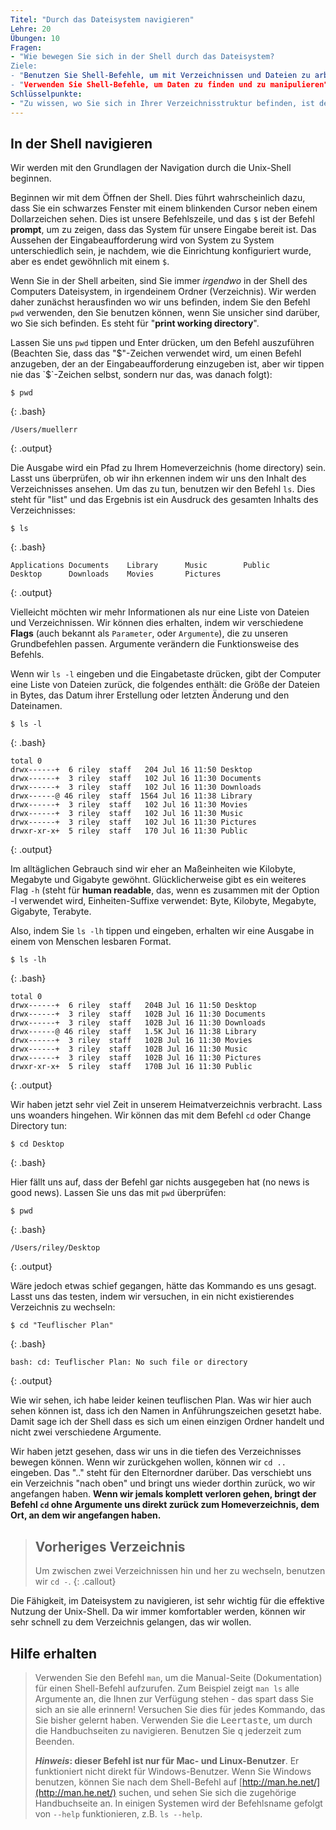 ```yaml
---
Titel: "Durch das Dateisystem navigieren"
Lehre: 20
Übungen: 10
Fragen:
- "Wie bewegen Sie sich in der Shell durch das Dateisystem?
Ziele:
- "Benutzen Sie Shell-Befehle, um mit Verzeichnissen und Dateien zu arbeiten": "Wie bewegen Sie sich im Dateisystem in der Shell?
- "Verwenden Sie Shell-Befehle, um Daten zu finden und zu manipulieren"
Schlüsselpunkte:
- "Zu wissen, wo Sie sich in Ihrer Verzeichnisstruktur befinden, ist der Schlüssel zur Arbeit mit der Shell".
---
```

## In der Shell navigieren

Wir werden mit den Grundlagen der Navigation durch die Unix-Shell beginnen.

Beginnen wir mit dem Öffnen der Shell. Dies führt wahrscheinlich dazu, dass Sie ein schwarzes Fenster mit einem blinkenden Cursor neben einem Dollarzeichen sehen.
Dies ist unsere Befehlszeile, und das `$` ist der Befehl **prompt**, um zu zeigen, dass das System für unsere Eingabe bereit ist.
Das Aussehen der Eingabeaufforderung wird von System zu System unterschiedlich sein, je nachdem, wie die Einrichtung konfiguriert wurde,
aber es endet gewöhnlich mit einem `$`.

Wenn Sie in der Shell arbeiten, sind Sie immer *irgendwo* in der Shell des Computers
Dateisystem, in irgendeinem Ordner (Verzeichnis). Wir werden daher zunächst herausfinden
wo wir uns befinden, indem Sie den Befehl `pwd` verwenden, den Sie benutzen können, wenn Sie unsicher sind
darüber, wo Sie sich befinden. Es steht für "**print working directory**".

Lassen Sie uns `pwd` tippen und Enter drücken, um den Befehl auszuführen
(Beachten Sie, dass das "$"-Zeichen verwendet wird, um einen Befehl anzugeben, der an der Eingabeaufforderung einzugeben ist,
 aber wir tippen nie das `$`-Zeichen selbst, sondern nur das, was danach folgt):

~~~
$ pwd
~~~
{: .bash}
~~~
/Users/muellerr
~~~
{: .output}

Die Ausgabe wird ein Pfad zu Ihrem Homeverzeichnis (home directory) sein. Lasst uns überprüfen, ob wir ihn erkennen
indem wir uns den Inhalt des Verzeichnisses ansehen. Um das zu tun, benutzen wir den Befehl `ls`. 
Dies steht für "list" und das Ergebnis ist ein Ausdruck des gesamten Inhalts des Verzeichnisses:

~~~
$ ls
~~~
{: .bash}
~~~
Applications Documents    Library      Music        Public
Desktop      Downloads    Movies       Pictures
~~~
{: .output}

Vielleicht möchten wir mehr Informationen als nur eine Liste von Dateien und Verzeichnissen.
Wir können dies erhalten, indem wir verschiedene **Flags** (auch bekannt als  `Parameter`, oder `Argumente`), die zu unseren Grundbefehlen passen.
Argumente verändern die Funktionsweise des Befehls.

Wenn wir `ls -l` eingeben und die Eingabetaste drücken, gibt der Computer eine Liste von Dateien zurück, die folgendes enthält:
die Größe der Dateien in Bytes, das Datum ihrer Erstellung oder letzten Änderung und den Dateinamen.

~~~
$ ls -l
~~~
{: .bash}
~~~
total 0
drwx------+  6 riley  staff   204 Jul 16 11:50 Desktop
drwx------+  3 riley  staff   102 Jul 16 11:30 Documents
drwx------+  3 riley  staff   102 Jul 16 11:30 Downloads
drwx------@ 46 riley  staff  1564 Jul 16 11:38 Library
drwx------+  3 riley  staff   102 Jul 16 11:30 Movies
drwx------+  3 riley  staff   102 Jul 16 11:30 Music
drwx------+  3 riley  staff   102 Jul 16 11:30 Pictures
drwxr-xr-x+  5 riley  staff   170 Jul 16 11:30 Public
~~~
{: .output}

Im alltäglichen Gebrauch sind wir eher an Maßeinheiten wie Kilobyte, Megabyte und Gigabyte gewöhnt.
Glücklicherweise gibt es ein weiteres Flag `-h` (steht für **human readable**, das, wenn es zusammen mit der Option -l verwendet wird, Einheiten-Suffixe verwendet:
Byte, Kilobyte, Megabyte, Gigabyte, Terabyte.

Also, indem Sie `ls -lh` tippen und eingeben, erhalten wir eine Ausgabe in einem von Menschen lesbaren Format.

~~~
$ ls -lh
~~~
{: .bash}
~~~
total 0
drwx------+  6 riley  staff   204B Jul 16 11:50 Desktop
drwx------+  3 riley  staff   102B Jul 16 11:30 Documents
drwx------+  3 riley  staff   102B Jul 16 11:30 Downloads
drwx------@ 46 riley  staff   1.5K Jul 16 11:38 Library
drwx------+  3 riley  staff   102B Jul 16 11:30 Movies
drwx------+  3 riley  staff   102B Jul 16 11:30 Music
drwx------+  3 riley  staff   102B Jul 16 11:30 Pictures
drwxr-xr-x+  5 riley  staff   170B Jul 16 11:30 Public
~~~
{: .output}

Wir haben jetzt sehr viel Zeit in unserem Heimatverzeichnis verbracht.
Lass uns woanders hingehen. Wir können das mit dem Befehl `cd` oder Change Directory tun:

~~~
$ cd Desktop
~~~
{: .bash}

Hier fällt uns auf, dass der Befehl gar nichts ausgegeben hat (no news is good news). Lassen Sie uns das mit `pwd` überprüfen:

~~~
$ pwd
~~~
{: .bash}
~~~
/Users/riley/Desktop
~~~
{: .output}

Wäre jedoch etwas schief gegangen, hätte das Kommando es uns gesagt. Lasst uns das testen, 
indem wir versuchen, in ein nicht existierendes Verzeichnis zu wechseln:

~~~
$ cd "Teuflischer Plan"
~~~
{: .bash}
~~~
bash: cd: Teuflischer Plan: No such file or directory
~~~
{: .output}

Wie wir sehen, ich habe leider keinen teuflischen Plan. Was wir hier auch sehen können ist, 
dass ich den Namen in Anführungszeichen gesetzt habe. Damit sage ich der Shell dass es sich um einen einzigen 
Ordner handelt und nicht zwei verschiedene Argumente. 

Wir haben jetzt gesehen, dass wir uns in die tiefen des Verzeichnisses bewegen können. 
Wenn wir zurückgehen wollen, können wir `cd ..` eingeben. Das ".." steht für den Elternordner darüber.
Das verschiebt uns ein Verzeichnis "nach oben" und bringt uns wieder dorthin zurück, wo wir angefangen haben.
**Wenn wir jemals komplett verloren gehen, bringt der Befehl `cd` ohne Argumente
uns direkt zurück zum Homeverzeichnis, dem Ort, an dem wir angefangen haben.**

> ## Vorheriges Verzeichnis
> Um zwischen zwei Verzeichnissen hin und her zu wechseln, benutzen wir `cd -`.
{: .callout}

Die Fähigkeit, im Dateisystem zu navigieren, ist sehr wichtig für die effektive Nutzung der Unix-Shell.
Da wir immer komfortabler werden, können wir sehr schnell zu dem Verzeichnis gelangen, das wir wollen.

## Hilfe erhalten
>
> Verwenden Sie den Befehl `man`, um die Manual-Seite (Dokumentation) für einen Shell-Befehl aufzurufen.
> Zum Beispiel zeigt `man ls` alle Argumente an, die Ihnen zur Verfügung stehen - das spart
> dass Sie sich an sie alle erinnern! Versuchen Sie dies für jedes Kommando, das Sie bisher gelernt haben.
> Verwenden Sie die <kbd>Leertaste</kbd>, um durch die Handbuchseiten zu navigieren. Benutzen Sie <kbd>q</kbd> jederzeit zum Beenden.
>
> ***Hinweis*: dieser Befehl ist nur für Mac- und Linux-Benutzer**. Er funktioniert nicht direkt für Windows-Benutzer.
> Wenn Sie Windows benutzen, können Sie nach dem Shell-Befehl auf [http://man.he.net/](http://man.he.net/) suchen,
> und sehen Sie sich die zugehörige Handbuchseite an. In einigen Systemen wird der Befehlsname gefolgt von `--help` funktionieren, z.B. `ls --help`.
